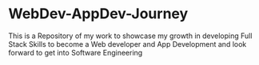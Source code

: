 # WebDev-AppDev-Journey
This is a Repository of my work to showcase my growth in developing Full Stack Skills to become a Web developer and App Development and look forward to get into Software Engineering
